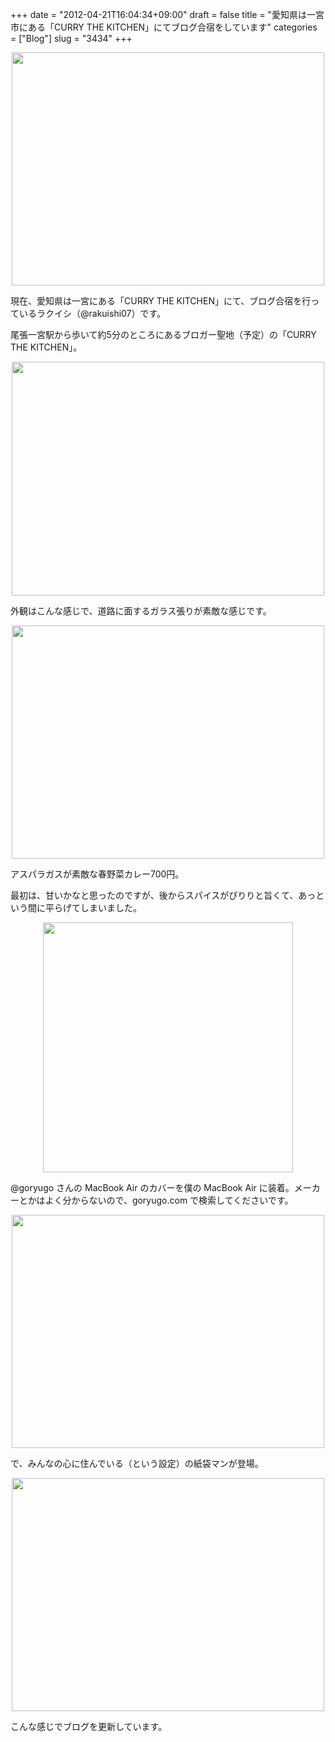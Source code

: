 +++
date = "2012-04-21T16:04:34+09:00"
draft = false
title = "愛知県は一宮市にある「CURRY THE KITCHEN」にてブログ合宿をしています"
categories = ["Blog"]
slug = "3434"
+++

<img style="display:block; margin-left:auto; margin-right:auto;" src="/images/2012/04/3434_1.jpg" border="0" width="500" height="373" />

現在、愛知県は一宮にある「CURRY THE KITCHEN」にて、ブログ合宿を行っているラクイシ（@rakuishi07）です。

尾張一宮駅から歩いて約5分のところにあるブロガー聖地（予定）の「CURRY THE KITCHEN」。

<img style="display:block; margin-left:auto; margin-right:auto;" src="/images/2012/04/3434_2.jpg" border="0" width="500" height="374" />

外観はこんな感じで、道路に面するガラス張りが素敵な感じです。

<img style="display:block; margin-left:auto; margin-right:auto;" src="/images/2012/04/3434_3.jpg" border="0" width="500" height="373" />

アスパラガスが素敵な春野菜カレー700円。

最初は、甘いかなと思ったのですが、後からスパイスがぴりりと旨くて、あっという間に平らげてしまいました。

<img style="display:block; margin-left:auto; margin-right:auto;" src="/images/2012/04/3434_4.jpg" border="0" width="400" height="400" />

@goryugo さんの MacBook Air のカバーを僕の MacBook Air に装着。メーカーとかはよく分からないので、goryugo.com で検索してくださいです。

<img style="display:block; margin-left:auto; margin-right:auto;" src="/images/2012/04/3434_5.jpg" border="0" width="500" height="373" />

で、みんなの心に住んでいる（という設定）の紙袋マンが登場。

<img style="display:block; margin-left:auto; margin-right:auto;" src="/images/2012/04/3434_6.jpg" border="0" width="500" height="373" />

こんな感じでブログを更新しています。
